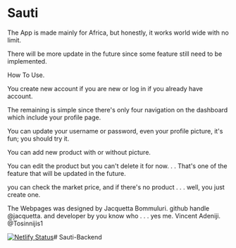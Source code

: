 # Sauti

The App is made mainly for Africa, but honestly, it works world wide with no limit.

There will be more update in the future since some feature still need to be implemented.

How To Use.

You create new account if you are new or log in if you already have account.

The remaining is simple since there's only four navigation on the dashboard which include your profile page.

You can update your username or password, even your profile picture, it's fun; you should try it.

You can add new product with or without picture.

You can edit the product but you can't delete it for now. . . That's one of the feature that will be updated in the future.

you can check the market price, and if there's no product . . . well, you just create one.

The Webpages was designed by Jacquetta Bommuluri. github handle @jacquetta. and developer by you know who . . . yes me. Vincent Adeniji. @Tosinnijis1

[![Netlify Status](https://api.netlify.com/api/v1/badges/fac135af-efd0-4654-8f44-bc0c3478fae8/deploy-status)](https://app.netlify.com/sites/sautimarket/deploys)# Sauti-Backend
